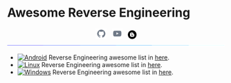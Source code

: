 # Awesome Reverse Engineering
<p align="center">
    <a href="https://github.com/cybersecurity-dev/"><img height="25" src="https://github.com/cybersecurity-dev/cybersecurity-dev/blob/main/assets/github.svg" alt="GitHub"></a>
    &nbsp;
    <a href="https://www.youtube.com/@CyberThreatDefence"><img height="25" src="https://github.com/cybersecurity-dev/cybersecurity-dev/blob/main/assets/youtube.svg" alt="YouTube"></a>
    &nbsp;
    <a href="https://cyberthreatdefence.com/my_awesome_lists"><img height="20" src="https://github.com/cybersecurity-dev/cybersecurity-dev/blob/main/assets/blog.svg" alt="My Awesome Lists"></a>
    <img src="https://github.com/cybersecurity-dev/cybersecurity-dev/blob/main/assets/bar.gif">
</p>

- [![Android](https://img.shields.io/badge/Android-3DDC84?logo=android&logoColor=white)](https://github.com/cybersecurity-dev/awesome-android-reverse-engineering) Reverse Engineering awesome list in [here](https://github.com/cybersecurity-dev/awesome-android-reverse-engineering).
- [![Linux](https://img.shields.io/badge/Linux-FCC624?logo=linux&logoColor=black)](https://github.com/cybersecurity-dev/awesome-linux-reverse-engineering) Reverse Engineering awesome list in [here](https://github.com/cybersecurity-dev/awesome-linux-reverse-engineering).
- [![Windows](https://custom-icon-badges.demolab.com/badge/Windows-0078D6?logo=windows11&logoColor=white)](https://github.com/cybersecurity-dev/awesome-windows-reverse-engineering) Reverse Engineering awesome list in [here](https://github.com/cybersecurity-dev/awesome-windows-reverse-engineering).
